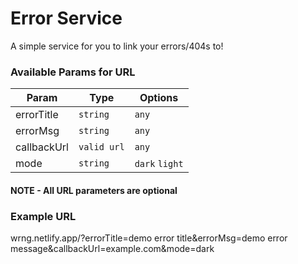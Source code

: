 # Error Service

A simple service for you to link your errors/404s to!

### Available Params for URL


| Param  | Type  | Options  |
|--------|-------|----------|
|  errorTitle | `string`   | `any` |
|  errorMsg | `string`   | `any` |
|  callbackUrl | `valid url`   | `any` |
|  mode  | `string`   | `dark` `light` |

#### <b>NOTE - All URL parameters are optional</b>

### Example URL
wrng.netlify.app/?errorTitle=demo error title&errorMsg=demo error message&callbackUrl=example.com&mode=dark
